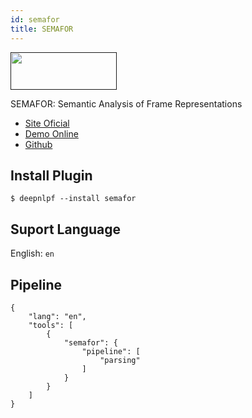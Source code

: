 ```yaml
---
id: semafor
title: SEMAFOR
---
```


<a href="" target="_blank">
    <img src="" data-canonical-src="" width="170" height="60" />
</a>

SEMAFOR: Semantic Analysis of Frame Representations

- [Site Oficial](http://www.cs.cmu.edu/~ark/SEMAFOR/)
- [Demo Online](#)
- [Github](https://github.com/Noahs-ARK/semafor)

## Install Plugin

    $ deepnlpf --install semafor

## Suport Language

English: ```en``` <br/>

## Pipeline
```
{
    "lang": "en",
    "tools": [
        {
            "semafor": {
                "pipeline": [
                    "parsing"
                ]
            }
        }
    ]
}
```